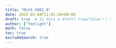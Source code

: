 ```yaml
---
title: "Mit6.S081_6"
date: 2025-03-04T11:41:38+08:00
draft: true  # Is this a draft? true/false！！！
author: ["Yeelight"]
math: false
toc: true
excludeSearch: true
---
```

